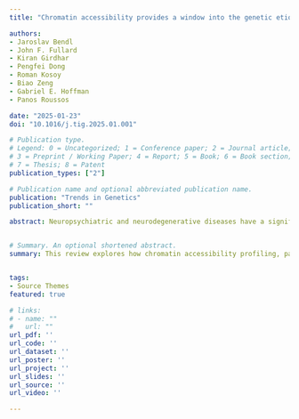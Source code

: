 ```yaml
---
title: "Chromatin accessibility provides a window into the genetic etiology of human brain disease"

authors:
- Jaroslav Bendl
- John F. Fullard
- Kiran Girdhar
- Pengfei Dong
- Roman Kosoy
- Biao Zeng
- Gabriel E. Hoffman
- Panos Roussos

date: "2025-01-23"
doi: "10.1016/j.tig.2025.01.001"

# Publication type.
# Legend: 0 = Uncategorized; 1 = Conference paper; 2 = Journal article;
# 3 = Preprint / Working Paper; 4 = Report; 5 = Book; 6 = Book section;
# 7 = Thesis; 8 = Patent
publication_types: ["2"]

# Publication name and optional abbreviated publication name.
publication: "Trends in Genetics"
publication_short: ""

abstract: Neuropsychiatric and neurodegenerative diseases have a significant genetic component. Risk variants often affect the noncoding genome, altering cis-regulatory elements (CREs) and chromatin structure, ultimately impacting gene expression. Chromatin accessibility profiling methods, especially assay for transposase-accessible chromatin with high-throughput sequencing (ATAC-seq), have been used to pinpoint disease-associated SNPs and link them to affected genes and cell types in the brain. The integration of single-cell technologies with genome-wide association studies (GWAS) and transcriptomic data has further advanced our understanding of cell-specific chromatin dynamics. This review discusses recent findings regarding the role played by chromatin accessibility in brain disease, highlighting the need for high-quality data and rigorous computational tools. Future directions include spatial chromatin studies and CRISPR-based functional validation to bridge genetic discovery and clinical applications, paving the way for targeted gene-regulatory therapies.


# Summary. An optional shortened abstract.
summary: This review explores how chromatin accessibility profiling, particularly ATAC-seq, combined with single-cell technologies, GWAS, and transcriptomics, has advanced our understanding of the noncoding genome's role in neuropsychiatric and neurodegenerative diseases


tags:
- Source Themes
featured: true

# links:
# - name: ""
#   url: ""
url_pdf: ''
url_code: ''
url_dataset: ''
url_poster: ''
url_project: ''
url_slides: ''
url_source: ''
url_video: ''

---
```

